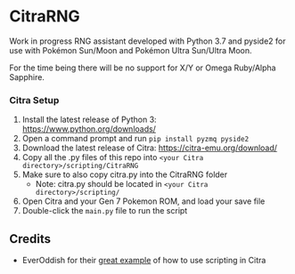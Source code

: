 # CitraRNG

Work in progress RNG assistant developed with Python 3.7 and pyside2 for use with Pokémon Sun/Moon and Pokémon Ultra Sun/Ultra Moon. 

For the time being there will be no support for X/Y or Omega Ruby/Alpha Sapphire.

### Citra Setup

 1. Install the latest release of Python 3: https://www.python.org/downloads/
 2. Open a command prompt and run `pip install pyzmq pyside2`
 3. Download the latest release of Citra: https://citra-emu.org/download/
 4. Copy all the .py files of this repo into `<your Citra directory>/scripting/CitraRNG`
 5. Make sure to also copy citra.py into the CitraRNG folder
	* Note: citra.py should be located in `<your Citra directory>/scripting/`
 6. Open Citra and your Gen 7 Pokemon ROM, and load your save file
 7. Double-click the `main.py` file to run the script
 
 ## Credits
 
 * EverOddish for their [great example](https://github.com/EverOddish/PokeStreamer-Tools/) of how to use scripting in Citra
